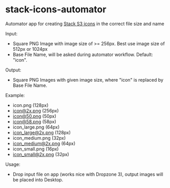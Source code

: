 # stack-icons-automator
Automator app for creating [Stack S3 icons](https://github.com/yourhead/s3/wiki/Icons) in the correct file size and name

Input:
- Square PNG Image with image size of >= 256px. Best use image size of 512px or 1024px
- Base File Name, will be asked during automator workflow. Default: "icon".

Output:
- Square PNG Images with given image size, where "icon" is replaced by Base File Name.

Example:
- icon.png (128px)
- icon@2x.png (256px)
- icon@50.png (50px)
- icon@58.png (58px)
- icon_large.png (64px)
- icon_large@2x.png (128px)
- icon_medium.png (32px)
- icon_medium@2x.png (64px)
- icon_small.png (16px)
- icon_small@2x.png (32px)

Usage:
- Drop input file on app (works nice with Dropzone 3), output images will be placed into Desktop.
